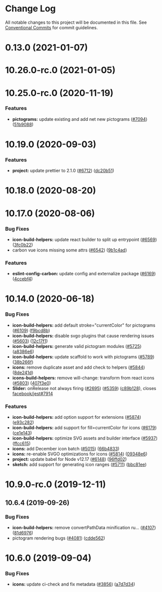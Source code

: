 # Change Log

All notable changes to this project will be documented in this file.
See [Conventional Commits](https://conventionalcommits.org) for commit guidelines.

# 0.13.0 (2021-01-07)



# 10.26.0-rc.0 (2021-01-05)



# 10.25.0-rc.0 (2020-11-19)


### Features

* **pictograms:** update existing and add net new pictograms ([#7094](https://github.com/carbon-design-system/carbon/issues/7094)) ([51b9088](https://github.com/carbon-design-system/carbon/commit/51b908873457f82d7d9bba95e6d346e38ecb71ed))



# 10.19.0 (2020-09-03)


### Features

* **project:** update prettier to 2.1.0 ([#6712](https://github.com/carbon-design-system/carbon/issues/6712)) ([dc20b51](https://github.com/carbon-design-system/carbon/commit/dc20b5120ed089ebddf44b27a8061f5896d0af4e))



# 10.18.0 (2020-08-20)



# 10.17.0 (2020-08-06)


### Bug Fixes

* **icon-build-helpers:** update react builder to split up entrypoint ([#6569](https://github.com/carbon-design-system/carbon/issues/6569)) ([3fc0b22](https://github.com/carbon-design-system/carbon/commit/3fc0b2215340d130df5376fe8bedd30e44fecb1e))
* carbon vue icons missing some attrs ([#6542](https://github.com/carbon-design-system/carbon/issues/6542)) ([9b1c4ad](https://github.com/carbon-design-system/carbon/commit/9b1c4ad875f459971fb07ca81828e4387ea2b88f))


### Features

* **eslint-config-carbon:** update config and externalize package ([#6169](https://github.com/carbon-design-system/carbon/issues/6169)) ([4ccebf4](https://github.com/carbon-design-system/carbon/commit/4ccebf48f4aecb4d44fda9987a57a546c2dff821))



# 10.14.0 (2020-06-18)


### Bug Fixes

* **icon-build-helpers:** add default stroke="currentColor" for pictograms ([#6109](https://github.com/carbon-design-system/carbon/issues/6109)) ([f9bcd8b](https://github.com/carbon-design-system/carbon/commit/f9bcd8b4fd370eb020602d4e02a36dd30dfedd21))
* **icon-build-helpers:** disable svgo plugins that cause rendering issues ([#5603](https://github.com/carbon-design-system/carbon/issues/5603)) ([12c17f1](https://github.com/carbon-design-system/carbon/commit/12c17f126e620db5a6cb2342d8fcb87159037137))
* **icon-build-helpers:** generate valid pictogram modules ([#5725](https://github.com/carbon-design-system/carbon/issues/5725)) ([a8386e6](https://github.com/carbon-design-system/carbon/commit/a8386e6dd8028b47badbb5b7a22a417a75c5b0c2))
* **icon-build-helpers:** update scaffold to work with pictograms ([#5789](https://github.com/carbon-design-system/carbon/issues/5789)) ([38b266f](https://github.com/carbon-design-system/carbon/commit/38b266faefc960b2b2aca73e0e63807209c65f29))
* **icons:** remove duplicate asset and add check to helpers ([#5844](https://github.com/carbon-design-system/carbon/issues/5844)) ([8de241d](https://github.com/carbon-design-system/carbon/commit/8de241d1509e818d7dabdc0c82a471e9023564d3))
* **icons-build-helpers:** remove will-change: transform from react icons ([#5803](https://github.com/carbon-design-system/carbon/issues/5803)) ([407f3e0](https://github.com/carbon-design-system/carbon/commit/407f3e0e3e43f18343b2d40468c87cbcca5b8ede))
* **Slider:** onRelease not always firing ([#2695](https://github.com/carbon-design-system/carbon/issues/2695)) ([#5359](https://github.com/carbon-design-system/carbon/issues/5359)) ([c89b128](https://github.com/carbon-design-system/carbon/commit/c89b12853506d49fcf70f9de8f9f9a7e421e5bc2)), closes [facebook/jest#7914](https://github.com/facebook/jest/issues/7914)


### Features

* **icon-build-helpers:** add option support for extensions ([#5874](https://github.com/carbon-design-system/carbon/issues/5874)) ([e93c282](https://github.com/carbon-design-system/carbon/commit/e93c282ce1f2df57048d9a87c526b6af1c21726f))
* **icon-build-helpers:** add support for fill=currentColor for icons ([#6179](https://github.com/carbon-design-system/carbon/issues/6179)) ([ce1e143](https://github.com/carbon-design-system/carbon/commit/ce1e143cdf232c06d2b6e12a9ff04c969e29f7af))
* **icon-build-helpers:** optimize SVG assets and builder interface ([#5937](https://github.com/carbon-design-system/carbon/issues/5937)) ([ffcc615](https://github.com/carbon-design-system/carbon/commit/ffcc6159dc6719a89be880be7a869f96e3009db8))
* **icons:** add December icon batch ([#5015](https://github.com/carbon-design-system/carbon/issues/5015)) ([66b4833](https://github.com/carbon-design-system/carbon/commit/66b4833f29432dcab7bce07b2f56437f96735147))
* **icons:** re-enable SVGO optimizations for icons ([#5814](https://github.com/carbon-design-system/carbon/issues/5814)) ([09348e6](https://github.com/carbon-design-system/carbon/commit/09348e65d26e32a92dca4e60a09caff87843575d))
* **project:** update babel for Node v12.17 ([#6148](https://github.com/carbon-design-system/carbon/issues/6148)) ([96ffd02](https://github.com/carbon-design-system/carbon/commit/96ffd02e980136e1ff8b6652f4c25c436be87419))
* **sketch:** add support for generating icon ranges ([#5711](https://github.com/carbon-design-system/carbon/issues/5711)) ([bbc81ee](https://github.com/carbon-design-system/carbon/commit/bbc81ee1409e992c850939bc9c0682e95142d911))



# 10.9.0-rc.0 (2019-12-11)



## 10.6.4 (2019-09-26)


### Bug Fixes

* **icon-build-helpers:** remove convertPathData minification ru… ([#4107](https://github.com/carbon-design-system/carbon/issues/4107)) ([81d6976](https://github.com/carbon-design-system/carbon/commit/81d69760a833e0159a820d00d3609ad013c1c8ec))
* pictogram rendering bugs ([#4081](https://github.com/carbon-design-system/carbon/issues/4081)) ([cdde562](https://github.com/carbon-design-system/carbon/commit/cdde5620295893ceec648493d2d0f7e739dba655))



# 10.6.0 (2019-09-04)


### Bug Fixes

* **icons:** update ci-check and fix metadata ([#3856](https://github.com/carbon-design-system/carbon/issues/3856)) ([a7d7d34](https://github.com/carbon-design-system/carbon/commit/a7d7d34860175778e28d74e9f3500da229065a97))
